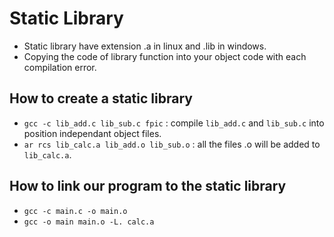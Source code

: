 # Static Library 

- Static library have extension .a in linux and .lib in windows.  
- Copying the code of library function into your object code with each compilation error.  

## How to create a static library 
- `gcc -c lib_add.c lib_sub.c fpic` : compile `lib_add.c` and `lib_sub.c` into position independant object files.  
- `ar rcs lib_calc.a lib_add.o lib_sub.o` : all the files .o will be added to `lib_calc.a`.  

 ## How to link our program to the static library
- `gcc -c main.c -o main.o`
- `gcc -o main main.o -L. calc.a`
